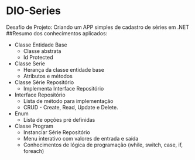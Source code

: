 # DIO-Series
Desafio de Projeto: Criando um APP simples de cadastro de séries em .NET
##Resumo dos conhecimentos aplicados:
- Classe Entidade Base
  - Classe abstrata
  - Id Protected
- Classe Serie
  - Herança da classe entidade base
  - Atributos e métodos
- Classe Série Repositório
  - Implementa Interface Repositório
- Interface Repositório
  - Lista de método para implementação
  - CRUD - Create, Read, Update e Delete.
- Enum
  - Lista de opções pré definidas
- Classe Program
  - Instanciar Série Repositório
  - Menu interativo com valores de entrada e saída
  - Conhecimentos de lógica de programação (while, switch, case, if, foreach)
